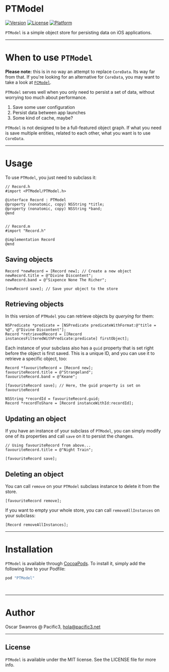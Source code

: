 # PTModel

[![Version](https://img.shields.io/cocoapods/v/PTModel.svg?style=flat)](http://cocoapods.org/pods/PTModel)
[![License](https://img.shields.io/cocoapods/l/PTModel.svg?style=flat)](http://cocoapods.org/pods/PTModel)
[![Platform](https://img.shields.io/cocoapods/p/PTModel.svg?style=flat)](http://cocoapods.org/pods/PTModel)

`PTModel` is a simple object store for persisting data on iOS applications.


---

# When to use `PTModel`

**Please note:** this is in no way an attempt to replace `CoreData`. Its way far from that. If you're looking for an alternative for `CoreData`, you may want to take a look at [`FCModel`](htp://github.com/marcoarment/FCModel).

`PTModel` serves well when you only need to persist a set of data, without worrying too much about performance.

1. Save some user configuration
2. Persist data between app launches
3. Some kind of cache, maybe?

`PTModel` is not designed to be a full-featured object graph. If what you need is save multiple entities, related to each other, what you want is to use `CoreData`.

---

# Usage

To use `PTModel`, you just need to subclass it:

```objc
// Record.h
#import <PTModel/PTModel.h>

@interface Record : PTModel
@property (nonatomic, copy) NSString *title;
@property (nonatomic, copy) NSString *band;
@end


// Record.m
#import "Record.h"

@implementation Record
@end
```

## Saving objects

```objc
Record *newRecord = [Record new]; // Create a new object
newRecord.title = @"Divine Discontent";
newRecord.band = @"Sixpence None The Richer";

[newRecord save]; // Save your object to the store
```

## Retrieving objects

In this version of `PTModel` you can retrieve objects by *querying* for them:

```objc
NSPredicate *predicate = [NSPredicate predicateWithFormat:@"title = %@", @"Divine Discontent"];
Record *retrievedRecord = [[Record instancesFilteredWithPredicate:predicate] firstObject];
```

Each instance of your subclass also has a `guid` property that is set right before the object is first saved. This is a unique ID, and you can use it to retrieve a specific object, too:

```objc
Record *favouriteRecord = [Record new];
favouriteRecord.title = @"Strangeland";
favouriteRecord.band = @"Keane";

[favouriteRecord save]; // Here, the guid property is set on favouriteRecord

NSString *recordId = favouriteRecord.guid;
Record *recordToShare = [Record instanceWithId:recordId];
```

## Updating an object

If you have an instance of your subclass of `PTModel`, you can simply modify one of its properties and call `save` on it to persist the changes.

```objc
// Using favouriteRecord from above...
favouriteRecord.title = @"Night Train";

[favouriteRecord save];
```

## Deleting an object

You can call `remove` on your `PTModel` subclass instance to delete it from the store.

```objc
[favouriteRecord remove];
```

If you want to empty your whole store, you can call `removeAllInstances` on your subclass:

```objc
[Record removeAllInstances];
```

---
# Installation

`PTModel` is available through [CocoaPods](http://cocoapods.org). To install
it, simply add the following line to your Podfile:

```ruby
pod "PTModel"
```
<br>

---
# Author

Oscar Swanros @ Pacific3, [hola@pacific3.net](mailto:hola@pacific3.net)
<br>

---
## License

`PTModel` is available under the MIT license. See the LICENSE file for more info.
